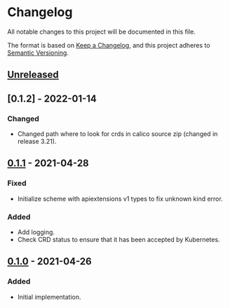 # Changelog

All notable changes to this project will be documented in this file.

The format is based on [Keep a Changelog](https://keepachangelog.com/en/1.0.0/),
and this project adheres to [Semantic Versioning](https://semver.org/spec/v2.0.0.html).



## [Unreleased]

## [0.1.2] - 2022-01-14

### Changed

- Changed path where to look for crds in calico source zip (changed in release 3.21).

## [0.1.1] - 2021-04-28

### Fixed

- Initialize scheme with apiextensions v1 types to fix unknown kind error.

### Added

- Add logging.
- Check CRD status to ensure that it has been accepted by Kubernetes.

## [0.1.0] - 2021-04-26

### Added

- Initial implementation.

[Unreleased]: https://github.com/giantswarm/crd-installer/compare/v0.1.1...HEAD
[0.1.1]: https://github.com/giantswarm/crd-installer/compare/v0.1.0...v0.1.1
[0.1.0]: https://github.com/giantswarm/crd-installer/releases/tag/v0.1.0
